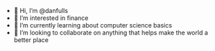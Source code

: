 - 👋 Hi, I’m @danfulls
- 👀 I’m interested in finance
- 🌱 I’m currently learning about computer science basics 
- 💞️ I’m looking to collaborate on anything that helps make the world a better place

<!---
danfulls/danfulls is a ✨ special ✨ repository because its `README.md` (this file) appears on your GitHub profile.
You can click the Preview link to take a look at your changes.
--->
